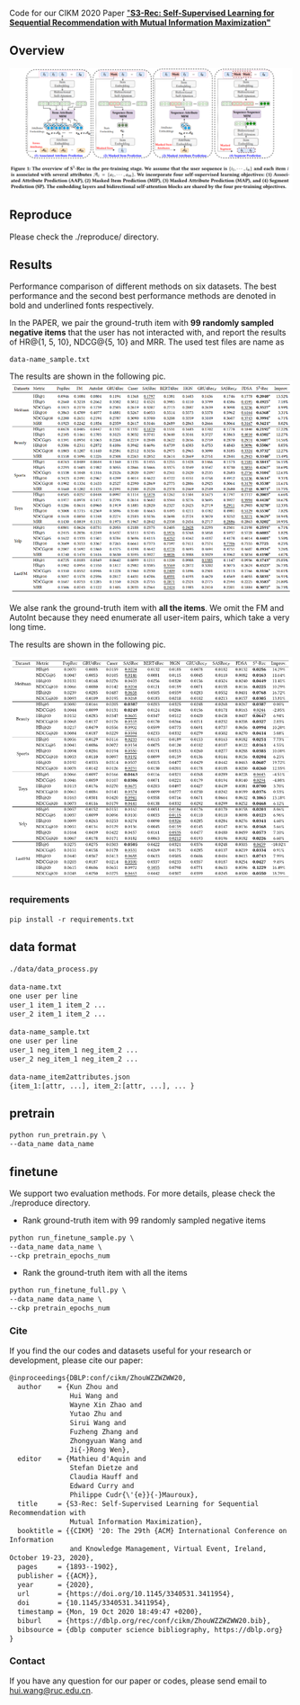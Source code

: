 
Code for our CIKM 2020 Paper ["**S3-Rec: Self-Supervised Learning for Sequential
 Recommendation with Mutual Information Maximization"**](https://arxiv.org/pdf/2008.07873.pdf)

## Overview
![avatar](model.PNG)

## Reproduce
Please check the ./reproduce/ directory.

## Results
Performance comparison of different methods on six datasets. The best performance and the second best performance
methods are denoted in bold and underlined fonts respectively.

In the PAPER, we pair the ground-truth item 
with **99 randomly sampled negative items** that the user
has not interacted with, and report the results of 
HR@{1, 5, 10}, NDCG@{5, 10} and MRR. The used test files are name as 
```
data-name_sample.txt
```
The results are shown in the following pic.
![avatar](sample_99.PNG)


We alse rank the ground-truth item with **all the items**.
We omit the FM and AutoInt because they need 
enumerate all user-item pairs, which take a very long time. 

The results are shown in the following pic.


![avatar](all_rank.PNG)

### requirements
```shell script
pip install -r requirements.txt
```

## data format
```shell script
./data/data_process.py

data-name.txt
one user per line
user_1 item_1 item_2 ...
user_2 item_1 item_2 ...

data-name_sample.txt
one user per line
user_1 neg_item_1 neg_item_2 ...
user_2 neg_item_1 neg_item_2 ...

data-name_item2attributes.json
{item_1:[attr, ...], item_2:[attr, ...], ... }
```

## pretrain
```shell script
python run_pretrain.py \
--data_name data_name
```

## finetune
We support two evaluation methods. For more details, please check the ./reproduce directory.

+ Rank ground-truth item with 99 randomly sampled negative items
```shell script
python run_finetune_sample.py \
--data_name data_name \
--ckp pretrain_epochs_num
```

+ Rank the ground-truth item with all the items
```shell script
python run_finetune_full.py \
--data_name data_name \
--ckp pretrain_epochs_num
```


### Cite
If you find the our codes and datasets useful for your research or development, please cite our paper:

```
@inproceedings{DBLP:conf/cikm/ZhouWZZWZWW20,
  author    = {Kun Zhou and
               Hui Wang and
               Wayne Xin Zhao and
               Yutao Zhu and
               Sirui Wang and
               Fuzheng Zhang and
               Zhongyuan Wang and
               Ji{-}Rong Wen},
  editor    = {Mathieu d'Aquin and
               Stefan Dietze and
               Claudia Hauff and
               Edward Curry and
               Philippe Cudr{\'{e}}{-}Mauroux},
  title     = {S3-Rec: Self-Supervised Learning for Sequential Recommendation with
               Mutual Information Maximization},
  booktitle = {{CIKM} '20: The 29th {ACM} International Conference on Information
               and Knowledge Management, Virtual Event, Ireland, October 19-23, 2020},
  pages     = {1893--1902},
  publisher = {{ACM}},
  year      = {2020},
  url       = {https://doi.org/10.1145/3340531.3411954},
  doi       = {10.1145/3340531.3411954},
  timestamp = {Mon, 19 Oct 2020 18:49:47 +0200},
  biburl    = {https://dblp.org/rec/conf/cikm/ZhouWZZWZWW20.bib},
  bibsource = {dblp computer science bibliography, https://dblp.org}
}
```

### Contact
If you have any question for our paper or codes, please send email to hui.wang@ruc.edu.cn.